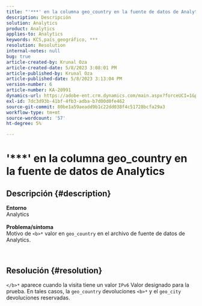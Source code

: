 ```yaml
---
title: "'***' en la columna geo_country en la fuente de datos de Analytics"
description: Descripción
solution: Analytics
product: Analytics
applies-to: Analytics
keywords: KCS,país_geográfico, ***
resolution: Resolution
internal-notes: null
bug: true
article-created-by: Krunal Oza
article-created-date: 5/8/2023 3:08:01 PM
article-published-by: Krunal Oza
article-published-date: 5/8/2023 3:13:04 PM
version-number: 6
article-number: KA-20991
dynamics-url: https://adobe-ent.crm.dynamics.com/main.aspx?forceUCI=1&pagetype=entityrecord&etn=knowledgearticle&id=6da6c01c-b2ed-ed11-8849-6045bd006268
exl-id: 7dc3d93b-41bf-4fb3-adba-b7d00d0fe462
source-git-commit: 80be1a59aeadd9b1c22dd038f4c51728bcfa29a3
workflow-type: tm+mt
source-wordcount: '57'
ht-degree: 5%

---
```


# &#39;\*\*\*&#39; en la columna geo_country en la fuente de datos de Analytics

## Descripción {#description}

<b>Entorno</b><br>Analytics<br> <br><b>Problema/síntoma</b><br>Motivo de `<b>*` valor en `geo_country` en el archivo de fuente de datos de Analytics.



 

## Resolución {#resolution}

`</b>*` aparece cuando la visita tiene un valor `IPv6` Valor designado para la prueba. En tales casos, la `geo_country` devoluciones `<b>*` y el `geo_city` devoluciones reservadas.
